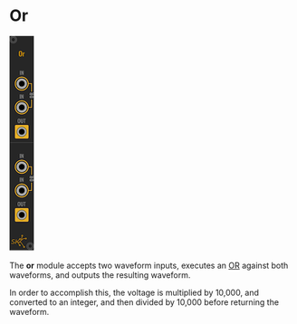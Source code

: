 # Or

![Or Module](images/or.png)

The **or** module accepts two waveform inputs, executes an [OR](https://en.wikipedia.org/wiki/Bitwise_operation#OR) against both
waveforms, and outputs the resulting waveform.

In order to accomplish this, the voltage is multiplied by 10,000, and converted
to an integer, and then divided by 10,000 before returning the waveform.
